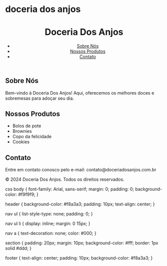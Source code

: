 # doceria dos anjos
<!DOCTYPE html>
<html lang="pt-BR">
<head>
    <meta charset="UTF-8">
    <meta name="viewport" content="width=device-width, initial-scale=1.0">
    <title>Doceria Dos Anjos</title>
    <link rel="stylesheet" href="styles.css">
</head>
<body>
    <header>
        <h1>Doceria Dos Anjos</h1>
        <nav>
            <ul>
                <li><a href="#sobre">Sobre Nós</a></li>
                <li><a href="#produtos">Nossos Produtos</a></li>
                <li><a href="#contato">Contato</a></li>
            </ul>
        </nav>
    </header>
    <section id="sobre">
        <h2>Sobre Nós</h2>
        <p>Bem-vindo à Doceria Dos Anjos! Aqui, oferecemos os melhores doces e sobremesas para adoçar seu dia.</p>
    </section>
    <section id="produtos">
        <h2>Nossos Produtos</h2>
        <ul>
            <li>Bolos de pote</li>
            <li>Brownies</li>
            <li>Copo da felicidade</li></li>
            <li>Cookies</li>
        </ul>
    </section>
    <section id="contato">
        <h2>Contato</h2>
        <p>Entre em contato conosco pelo e-mail: contato@doceriadosanjos.com.br</p>
    </section>
    <footer>
        <p>&copy; 2024 Doceria Dos Anjos. Todos os direitos reservados.</p>
    </footer>
</body>
</html>

css
body {
    font-family: Arial, sans-serif;
    margin: 0;
    padding: 0;
    background-color: #f9f9f9;
}

header {
    background-color: #f8a3a3;
    padding: 10px;
    text-align: center;
}

nav ul {
    list-style-type: none;
    padding: 0;
}

nav ul li {
    display: inline;
    margin: 0 15px;
}

nav a {
    text-decoration: none;
    color: #000;
}

section {
    padding: 20px;
    margin: 10px;
    background-color: #fff;
    border: 1px solid #ddd;
}

footer {
    text-align: center;
    padding: 10px;
    background-color: #f8a3a3;
}
```
